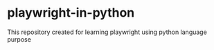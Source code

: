 # playwright-in-python
This repository created for learning playwright using python language purpose
